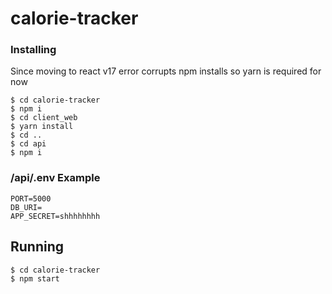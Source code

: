# calorie-tracker

### Installing

Since moving to react v17 error corrupts npm installs so yarn is required for now

```console
$ cd calorie-tracker
$ npm i
$ cd client_web
$ yarn install 
$ cd ..
$ cd api
$ npm i
```
### /api/.env Example

```console
PORT=5000
DB_URI=
APP_SECRET=shhhhhhhh
```

## Running

```console
$ cd calorie-tracker
$ npm start
``` 
